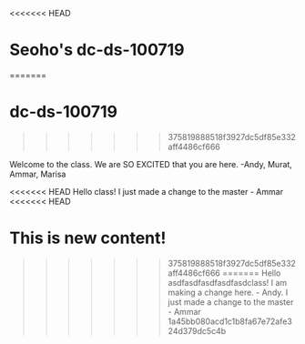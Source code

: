 <<<<<<< HEAD
# Seoho's dc-ds-100719
=======
# dc-ds-100719
>>>>>>> 375819888518f3927dc5df85e332aff4486cf666

Welcome to the class. We are SO EXCITED that you are here. -Andy, Murat, Ammar, Marisa

<<<<<<< HEAD
Hello class! I just made a change to the master - Ammar
<<<<<<< HEAD

This is new content!
=======
>>>>>>> 375819888518f3927dc5df85e332aff4486cf666
=======
Hello asdfasdfasdfasdfasdclass! I am making a change here. - Andy. I just made a change to the master - Ammar
>>>>>>> 1a45bb080acd1c1b8fa67e72afe324d379dc5c4b

